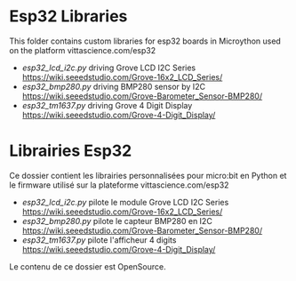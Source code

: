 # Esp32 Libraries
This folder contains custom libraries for esp32 boards in Microython used on the platform vittascience.com/esp32

* _esp32_lcd_i2c.py_ driving Grove LCD I2C Series https://wiki.seeedstudio.com/Grove-16x2_LCD_Series/
* _esp32_bmp280.py_ driving BMP280 sensor by I2C https://wiki.seeedstudio.com/Grove-Barometer_Sensor-BMP280/
* _esp32_tm1637.py_ driving Grove 4 Digit Display https://wiki.seeedstudio.com/Grove-4-Digit_Display/


# Librairies Esp32
Ce dossier contient les librairies personnalisées pour micro:bit en Python et le firmware utilisé sur la plateforme vittascience.com/esp32

* _esp32_lcd_i2c.py_ pilote le module Grove LCD I2C Series https://wiki.seeedstudio.com/Grove-16x2_LCD_Series/
* _esp32_bmp280.py_ pilote le capteur BMP280 en I2C https://wiki.seeedstudio.com/Grove-Barometer_Sensor-BMP280/
* _esp32_tm1637.py_ pilote l'afficheur 4 digits https://wiki.seeedstudio.com/Grove-4-Digit_Display/

Le contenu de ce dossier est OpenSource.
